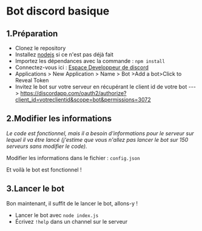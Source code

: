 # Bot discord basique
## 1.Préparation

- Clonez le repository
- Installez [nodejs](https://nodejs.org/fr/) si ce n'est pas déjà fait
- Importez les dépendances avec la commande : `npm install`
- Connectez-vous ici : [Espace Developpeur de discord](https://discord.com/developers/applications)
- Applications > New Application > Name > Bot >Add a bot>Click to Reveal Token
- Invitez le bot sur votre serveur en récupérant le client id de votre bot
  ---> https://discordapp.com/oauth2/authorize?client_id=votreclientid&scope=bot&permissions=3072

## 2.Modifier les informations

*Le code est fonctionnel, mais il a besoin d'informations pour le serveur sur lequel il va être lancé (j'estime que vous n'allez pas lancer le bot sur 150 serveurs sans modifier le code).*

Modifier les informations dans le fichier : `config.json`

Et voilà le bot est fonctionnel !

## 3.Lancer le bot

Bon maintenant, il suffit de le lancer le bot, allons-y !

- Lancer le bot avec `node index.js`
- Écrivez `!help` dans un channel sur le serveur